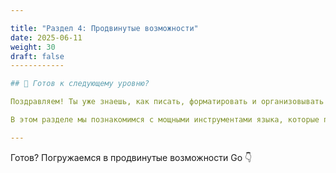 ```yaml
---

title: "Раздел 4: Продвинутые возможности"
date: 2025-06-11
weight: 30
draft: false
------------

## 🚀 Готов к следующему уровню?

Поздравляем! Ты уже знаешь, как писать, форматировать и организовывать код на Go. Теперь настало время перейти на **следующий уровень**.

В этом разделе мы познакомимся с мощными инструментами языка, которые позволяют строить **гибкие**, **расширяемые** и **устойчивые** программы.

---
```


Готов? Погружаемся в продвинутые возможности Go 👇
